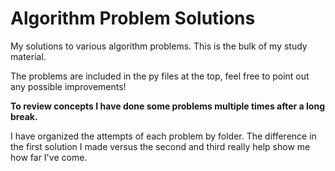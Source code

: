 # Algorithm Problem Solutions
My solutions to various algorithm problems. This is the bulk of my study material.

The problems are included in the py files at the top, feel free to point out any possible improvements!


**To review concepts I have done some problems multiple times after a long break.**

I have organized the attempts of each problem by folder. The difference in the first solution I made versus the second and third really help show me how far I've come.

